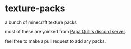 # texture-packs
a bunch of minecraft texture packs

most of these are yoinked from [Papa Quill's discord server](https://discord.gg/T6bEXHKwGr).

feel free to make a pull request to add any packs.
